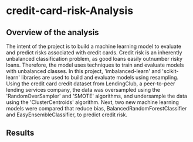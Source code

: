 # credit-card-risk-Analysis

## **Overview of the analysis**
The intent of the project is to build a machine learning model to evaluate and predict risks associated with credit cards. Credit risk is an inherently unbalanced classification problem, as good loans easily outnumber risky loans. Therefore, the model uses techniques to train and evaluate models with unbalanced classes. In this project,  'imbalanced-learn' and 'scikit-learn' libraries are used to build and evaluate models using resampling.
Using the credit card credit dataset from LendingClub, a peer-to-peer lending services company, the data was oversampled using the 'RandomOverSampler' and 'SMOTE' algorithms, and undersample the data using the 'ClusterCentroids' algorithm. Next, two new machine learning models were compared that reduce bias, BalancedRandomForestClassifier and EasyEnsembleClassifier, to predict credit risk.

## **Results**
